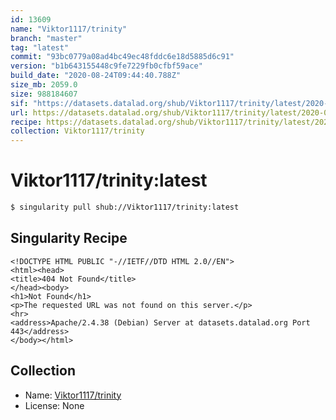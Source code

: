 ```yaml
---
id: 13609
name: "Viktor1117/trinity"
branch: "master"
tag: "latest"
commit: "93bc0779a08ad4bc49ec48fddc6e18d5885d6c91"
version: "b1b643155448c9fe7229fb0cfbf59ace"
build_date: "2020-08-24T09:44:40.788Z"
size_mb: 2059.0
size: 988184607
sif: "https://datasets.datalad.org/shub/Viktor1117/trinity/latest/2020-08-24-93bc0779-b1b64315/b1b643155448c9fe7229fb0cfbf59ace.sif"
url: https://datasets.datalad.org/shub/Viktor1117/trinity/latest/2020-08-24-93bc0779-b1b64315/
recipe: https://datasets.datalad.org/shub/Viktor1117/trinity/latest/2020-08-24-93bc0779-b1b64315/Singularity
collection: Viktor1117/trinity
---
```


# Viktor1117/trinity:latest

```bash
$ singularity pull shub://Viktor1117/trinity:latest
```

## Singularity Recipe

```singularity
<!DOCTYPE HTML PUBLIC "-//IETF//DTD HTML 2.0//EN">
<html><head>
<title>404 Not Found</title>
</head><body>
<h1>Not Found</h1>
<p>The requested URL was not found on this server.</p>
<hr>
<address>Apache/2.4.38 (Debian) Server at datasets.datalad.org Port 443</address>
</body></html>
```

## Collection

 - Name: [Viktor1117/trinity](https://github.com/Viktor1117/trinity)
 - License: None

